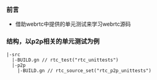 ### 前言
* 借助webrtc中提供的单元测试来学习webrtc源码

### 结构，以p2p相关的单元测试为例
```
|-src
  |-BUILD.gn // rtc_test("rtc_unittests")
  |-p2p
    |-BUILD.gn // rtc_source_set("rtc_p2p_unittests")
```